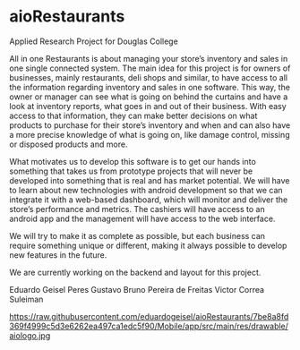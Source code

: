# aioRestaurants
Applied Research Project for Douglas College

All in one Restaurants is about managing your store’s inventory and sales in one single connected system. The main idea for this project is for owners of businesses, mainly restaurants, deli shops and similar, to have access to all the information regarding inventory and sales in one software. This way, the owner or manager can see what is going on behind the curtains and have a look at inventory reports, what goes in and out of their business. With easy access to that information, they can make better decisions on what products to purchase for their store’s inventory and when and can also have a more precise knowledge of what is going on, like damage control, missing or disposed products and more.  

What motivates us to develop this software is to get our hands into something that takes us from prototype projects that will never be developed into something that is real and has market potential. We will have to learn about new technologies with android development so that we can integrate it with a web-based dashboard, which will monitor and deliver the store’s performance and metrics. The cashiers will have access to an android app and the management will have access to the web interface.  

We will try to make it as complete as possible, but each business can require something unique or different, making it always possible to develop new features in the future. 

We are currently working on the backend and layout for this project.

Eduardo Geisel Peres
Gustavo Bruno Pereira de Freitas
Victor Correa Suleiman

https://raw.githubusercontent.com/eduardogeisel/aioRestaurants/7be8a8fd369f4999c5d3e6262ea497ca1edc5f90/Mobile/app/src/main/res/drawable/aiologo.jpg
